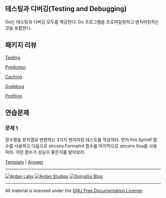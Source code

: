 ## 테스팅과 디버깅(Testing and Debugging)

Go는 테스팅과 디버깅 모두를 제공한다. Go 프로그램을 프로파일링하고 벤치마킹하는 것을 포함한다.

## 패키지 리뷰

[Testing](../10-testing/01-testing/readme.md)

[Prediction](../10-testing/02-prediction/readme.md)

[Caching](../10-testing/03-caching/readme.md)

[Godebug](../10-testing/04-godebug/readme.md)

[Profiling](../10-testing/05-profiling/readme.md)

## 연습문제

### 문제 1
정수형을 문자열로 변환하는 3가지 벤치마킹 테스트를 작성하라. 먼저 fmt.Sprintf 함수를 사용하고 다음으로 strconv.FormatInt 함수를 마지막으로 strconv.Itoa를 사용하라. 어떤 함수가 성능이 좋은지를 알아보라.

[Template](exercises/template1/bench_test.go) | 
[Answer](exercises/exercise1/bench_test.go)

___
[![Ardan Labs](../00-slides/images/ggt_logo.png)](http://www.ardanlabs.com)
[![Ardan Studios](../00-slides/images/ardan_logo.png)](http://www.ardanstudios.com)
[![GoingGo Blog](../00-slides/images/ggb_logo.png)](http://www.goinggo.net)
___
All material is licensed under the [GNU Free Documentation License](https://github.com/ArdanStudios/gotraining/blob/master/LICENSE).